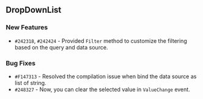 ## DropDownList

### New Features

- `#242318`, `#242424` - Provided `Filter` method to customize the filtering based on the query and data source.

### Bug Fixes

- `#F147313` - Resolved the compilation issue when bind the data source as list of string.
- `#248327` -  Now, you can clear the selected value in `ValueChange` event.
